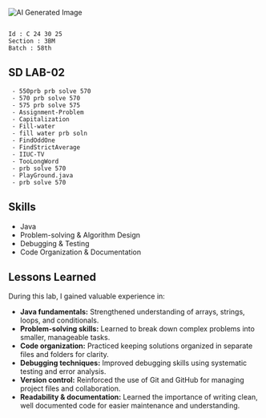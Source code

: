 ![AI Generated Image](https://i.imgur.com/f9iutRV.png)

```

Id : C 24 30 25 
Section : 3BM
Batch : 58th

```


## SD LAB-02
```
 - 550prb prb solve 570
 - 570 prb solve 570
 - 575 prb solve 575
 - Assignment-Problem
 - Capitalization
 - Fill-water
 - fill water prb soln
 - FindOddOne
 - FindStrictAverage
 - IIUC-TV
 - TooLongWord
 - prb solve 570
 - PlayGround.java
 - prb solve 570

```


## Skills
- Java
- Problem-solving & Algorithm Design
- Debugging & Testing
- Code Organization & Documentation

 
## Lessons Learned

During this lab, I gained valuable experience in:

- **Java fundamentals:** Strengthened understanding of arrays, strings, loops, and conditionals.  
- **Problem-solving skills:** Learned to break down complex problems into smaller, manageable tasks.  
- **Code organization:** Practiced keeping solutions organized in separate files and folders for clarity.  
- **Debugging techniques:** Improved debugging skills using systematic testing and error analysis.  
- **Version control:** Reinforced the use of Git and GitHub for managing project files and collaboration.  
- **Readability & documentation:** Learned the importance of writing clean, well documented code for easier maintenance and understanding.




